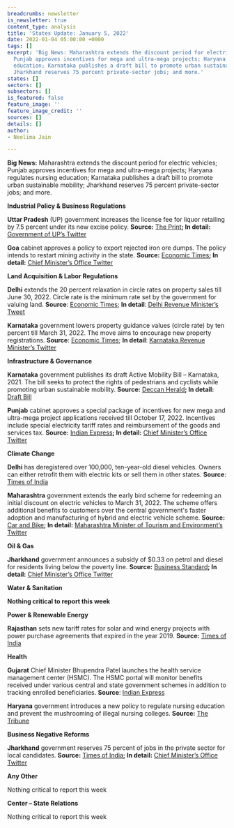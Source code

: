 ```yaml
---
breadcrumbs: newsletter
is_newsletter: true
content_type: analysis
title: 'States Update: January 5, 2022'
date: 2022-01-04 05:00:00 +0000
tags: []
excerpt: 'Big News: Maharashtra extends the discount period for electric vehicles;
  Punjab approves incentives for mega and ultra-mega projects; Haryana regulates nursing
  education; Karnataka publishes a draft bill to promote urban sustainable mobility;
  Jharkhand reserves 75 percent private-sector jobs; and more.'
states: []
sectors: []
subsectors: []
is_featured: false
feature_image: ''
feature_image_credit: ''
sources: []
details: []
author:
- Neelima Jain

---
```

**Big News:** Maharashtra extends the discount period for electric vehicles; Punjab approves incentives for mega and ultra-mega projects; Haryana regulates nursing education; Karnataka publishes a draft bill to promote urban sustainable mobility; Jharkhand reserves 75 percent private-sector jobs; and more.

**Industrial Policy & Business Regulations**

**Uttar Pradesh** (UP) government increases the license fee for liquor retailing by 7.5 percent under its new excise policy. **Source:** [The Print](https://theprint.in/india/up-brings-new-excise-policy-to-generate-revenue-for-farmers/793276/)**; In detail:** [Government of UP’s Twitter](https://twitter.com/UPGovt/status/1477506064669020162)

**Goa** cabinet approves a policy to export rejected iron ore dumps. The policy intends to restart mining activity in the state. **Source:** [Economic Times](https://economictimes.indiatimes.com/industry/indl-goods/svs/metals-mining/goa-govt-approves-policy-to-export-rejected-iron-ore/articleshow/88565730.cms)**; In detail:** [Chief Minister’s Office Twitter](https://twitter.com/DrPramodPSawant/status/1476080870398185472)

**Land Acquisition & Labor Regulations**

**Delhi** extends the 20 percent relaxation in circle rates on property sales till June 30, 2022. Circle rate is the minimum rate set by the government for valuing land. **Source**: [Economic Times](https://economictimes.indiatimes.com/industry/services/property-/-cstruction/delhi-government-extends-lower-circle-rates-benefit-till-june-30-2022/articleshow/88598710.cms); **In detail**: [Delhi Revenue Minister’s Tweet](https://twitter.com/kgahlot/status/1476513923692068867?s=20)

**Karnataka** government lowers property guidance values (circle rate) by ten percent till March 31, 2022. The move aims to encourage new property registrations. **Source**: [Economic Times](https://economictimes.indiatimes.com/industry/services/property-/-cstruction/karnataka-government-cuts-property-guidance-value-by-10-pc-for-next-3-months/articleshow/88633962.cms); **In detail**: [Karnataka Revenue Minister’s Twitter](https://twitter.com/RAshokaBJP/status/1477196274231234560?s=20)

**Infrastructure & Governance**

**Karnataka** government publishes its draft Active Mobility Bill – Karnataka, 2021. The bill seeks to protect the rights of pedestrians and cyclists while promoting urban sustainable mobility. **Source:** [Deccan Herald](https://www.deccanherald.com/state/top-karnataka-stories/karnataka-first-state-to-draft-a-bill-protecting-pedestrians-cyclists-1066081.html)**; In detail:** [Draft Bill](https://dult.karnataka.gov.in/uploads/media_to_upload1640773786.pdf)

**Punjab** cabinet approves a special package of incentives for new mega and ultra-mega project applications received till October 17, 2022. Incentives include special electricity tariff rates and reimbursement of the goods and services tax. **Source:** [Indian Express](https://indianexpress.com/article/cities/chandigarh/punjab-cabinet-approves-incentives-for-mega-ultra-mega-projects-7701903/)**; In detail:** [Chief Minister’s Office Twitter](https://mobile.twitter.com/CMOPb/status/1477289683948244993)

**Climate Change**

**Delhi** has deregistered over 100,000, ten-year-old diesel vehicles. Owners can either retrofit them with electric kits or sell them in other states. **Source**: [Times of India](https://timesofindia.indiatimes.com/city/delhi/over-1-lakh-10-year-old-diesel-vehicles-deregistered-in-delhi/articleshow/88642316.cms)

**Maharashtra** government extends the early bird scheme for redeeming an initial discount on electric vehicles to March 31, 2022. The scheme offers additional benefits to customers over the central government's faster adoption and manufacturing of hybrid and electric vehicle scheme. **Source:** [Car and Bike](https://www.carandbike.com/news/maharashtra-extends-early-bird-incentive-scheme-for-electric-vehicles-till-march-31-2682878)**; In detail:** [Maharashtra Minister of Tourism and Environment’s Twitter](https://twitter.com/AUThackeray/status/1476897849262493698)

**Oil & Gas**

**Jharkhand** government announces a subsidy of $0.33 on petrol and diesel for residents living below the poverty line. **Source:** [Business Standard](https://www.business-standard.com/article/economy-policy/jharkhand-to-give-subsidy-of-rs-25-ltr-on-fuel-prices-to-bpl-families-121123000003_1.html)**; In detail:** [Chief Minister’s Office Twitter](https://twitter.com/JharkhandCMO/status/1476149070238404608)

**Water & Sanitation**

**Nothing critical to report this week**

**Power & Renewable Energy**

**Rajasthan** sets new tariff rates for solar and wind energy projects with power purchase agreements that expired in the year 2019. **Source:** [Times of India](https://timesofindia.indiatimes.com/city/jaipur/new-tariff-set-for-expired-green-energy-contracts/articleshow/88602240.cms)

**Health**

**Gujarat** Chief Minister Bhupendra Patel launches the health service management center (HSMC). The HSMC portal will monitor benefits received under various central and state government schemes in addition to tracking enrolled beneficiaries. **Source**: [Indian Express](https://indianexpress.com/article/cities/ahmedabad/gujarat-cm-launches-portal-monitor-benefits-health-schemes-7693840/)

**Haryana** government introduces a new policy to regulate nursing education and prevent the mushrooming of illegal nursing colleges. **Source:** [The Tribune](https://www.tribuneindia.com/news/haryana/hry-unveils-policy-to-check-illegal-nursing-colleges-356542)

**Business Negative Reforms**

**Jharkhand** government reserves 75 percent of jobs in the private sector for local candidates. **Source:** [Times of India](https://timesofindia.indiatimes.com/city/ranchi/state-notifies-75-quota-in-private-sector-jobs/articleshow/88655001.cms)**; In detail:** [Chief Minister’s Office Twitter](https://twitter.com/JharkhandCMO/status/1477504299190333441)

**Any Other**

Nothing critical to report this week

**Center – State Relations**

Nothing critical to report this week
